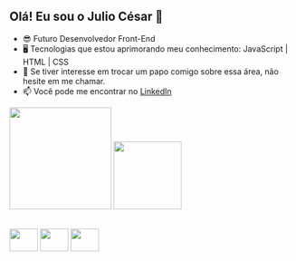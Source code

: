 ## Olá! Eu sou o Julio César 👋

- 😎 Futuro Desenvolvedor Front-End
- 🖥️ Tecnologias que estou aprimorando meu conhecimento: JavaScript | HTML | CSS
- 💬 Se tiver interesse em trocar um papo comigo sobre essa área, não hesite em me chamar.
- 📫 Você pode me encontrar no [LinkedIn](www.linkedin.com/in/juliomaciel01)


<div>
    <img height="180em" src="https://github-readme-stats.vercel.app/api?username=JulioDev01&show_icons=true&theme=radical">
    <img height="120em" src="https://github-readme-stats.vercel.app/api/top-langs/?username=JulioDev01&layout=compact&langs_count=16&theme=dark"/>
</div><br>

<img align='center' height='40px' width='50px' src="https://cdn.jsdelivr.net/gh/devicons/devicon/icons/javascript/javascript-original.svg"/> <img align='center' height='40px' width='50px' src="https://cdn.jsdelivr.net/gh/devicons/devicon/icons/css3/css3-original.svg"/> <img align='center' height='40px' width='50px' src="https://cdn.jsdelivr.net/gh/devicons/devicon/icons/html5/html5-original.svg" />

##

